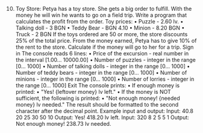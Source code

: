 10. Toy Store:
Petya has a toy store. She gets a big order to fulfill. With the money he will win he wants to go on a field trip. Write a program that calculates the profit from the order.
Toy prices:
• Puzzle - 2.60 lv.
• Talking doll - 3 BGN
• Teddy Bear - BGN 4.10
• Minion - 8.20 BGN
• Truck - 2 BGN
If the toys ordered are 50 or more, the store discounts 25% of the total price. From the money earned, Petya has to give 10% of the rent to the store. Calculate if the money will go to her for a trip.
Sign in
The console reads 6 lines:
• Price of the excursion - real number in the interval [1.00… 10000.00]
• Number of puzzles - integer in the range [0… 1000]
• Number of talking dolls - integer in the range [0… 1000]
• Number of teddy bears - integer in the range [0… 1000]
• Number of minions - integer in the range [0… 1000]
• Number of lorries - integer in the range [0… 1000]
Exit
The console prints:
• If enough money is printed:
• "Yes! {leftover money} lv left."
• If the money is NOT sufficient, the following is printed:
• "Not enough money! {needed money} lv needed."
The result should be formatted to the second character after the decimal point.
Example input and output:
Input:
40.8
20
25
30
50
10
Output:
Yes! 418.20 lv left.
Input:
320
8
2
5
5
1
Output:
Not enough money! 238.73 lv needed.
